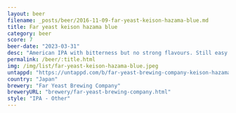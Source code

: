 ```yaml
---
layout: beer
filename: _posts/beer/2016-11-09-far-yeast-keison-hazama-blue.md
title: Far yeast keison hazama blue
category: beer
score: 7
beer-date: "2023-03-31"
desc: "American IPA with bitterness but no strong flavours. Still easy to drink"
permalink: /beer/:title.html
img: /img/list/far-yeast-keison-hazama-blue.jpeg
untappd: "https://untappd.com/b/far-yeast-brewing-company-keison-hazama-blue/4725110"
country: "Japan"
brewery: "Far Yeast Brewing Company"
breweryURL: "brewery/far-yeast-brewing-company.html"
style: "IPA - Other"
---
```

